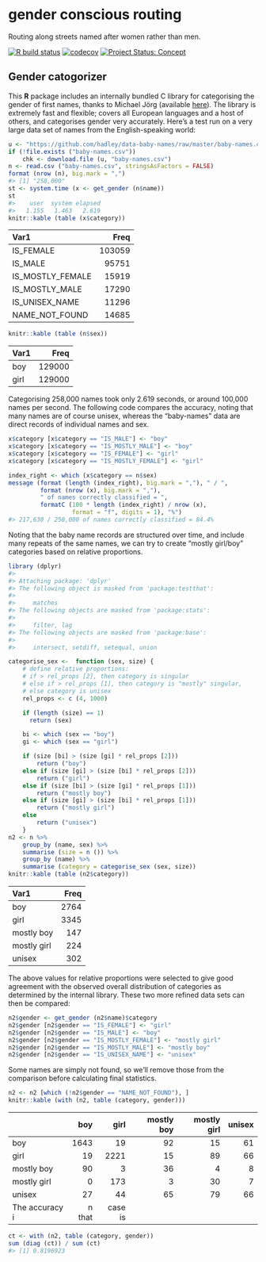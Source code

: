 <!-- README.md is generated from README.Rmd. Please edit that file -->

# gender conscious routing

Routing along streets named after women rather than men.

<!-- badges: start -->

[![R build status](https://github.com/mpadge/gender-conscious-routing/workflows/R-CMD-check/badge.svg)](https://github.com/mpadge/gender-conscious-routing/actions?query=workflow%3AR-CMD-check)
[![codecov](https://codecov.io/gh/mpadge/gender-conscious-routing/branch/master/graph/badge.svg)](https://codecov.io/gh/mpadge/gender-conscious-routing)
[![Project Status:
Concept](http://www.repostatus.org/badges/latest/concept.svg)](http://www.repostatus.org/#concept)
<!-- badges: end -->

## Gender catogorizer

This **R** package includes an internally bundled C library for
categorising the gender of first names, thanks to Michael Jörg
(available [here](https://www.heise.de/ct/ftp/07/17/182/)). The library
is extremely fast and flexible; covers all European languages and a host
of others, and categorises gender very accurately. Here’s a test run on
a very large data set of names from the English-speaking world:

``` r
u <- "https://github.com/hadley/data-baby-names/raw/master/baby-names.csv"
if (!file.exists ("baby-names.csv"))
    chk <- download.file (u, "baby-names.csv")
n <- read.csv ("baby-names.csv", stringsAsFactors = FALSE)
format (nrow (n), big.mark = ",")
#> [1] "258,000"
st <- system.time (x <- get_gender (n$name))
st
#>    user  system elapsed 
#>   1.155   1.463   2.619
knitr::kable (table (x$category))
```

| Var1               |   Freq |
| :----------------- | -----: |
| IS\_FEMALE         | 103059 |
| IS\_MALE           |  95751 |
| IS\_MOSTLY\_FEMALE |  15919 |
| IS\_MOSTLY\_MALE   |  17290 |
| IS\_UNISEX\_NAME   |  11296 |
| NAME\_NOT\_FOUND   |  14685 |

``` r
knitr::kable (table (n$sex))
```

| Var1 |   Freq |
| :--- | -----: |
| boy  | 129000 |
| girl | 129000 |

Categorising 258,000 names took only 2.619 seconds, or around 100,000
names per second. The following code compares the accuracy, noting that
many names are of course unisex, whereas the “baby-names” data are
direct records of individual names and sex.

``` r
x$category [x$category == "IS_MALE"] <- "boy"
x$category [x$category == "IS_MOSTLY_MALE"] <- "boy"
x$category [x$category == "IS_FEMALE"] <- "girl"
x$category [x$category == "IS_MOSTLY_FEMALE"] <- "girl"

index_right <- which (x$category == n$sex)
message (format (length (index_right), big.mark = ","), " / ",
         format (nrow (x), big.mark = ","),
         " of names correctly classified = ",
         formatC (100 * length (index_right) / nrow (x),
                  format = "f", digits = 1), "%")
#> 217,630 / 258,000 of names correctly classified = 84.4%
```

Noting that the baby name records are structured over time, and include
many repeats of the same names, we can try to create “mostly girl/boy”
categories based on relative proportions.

``` r
library (dplyr)
#> 
#> Attaching package: 'dplyr'
#> The following object is masked from 'package:testthat':
#> 
#>     matches
#> The following objects are masked from 'package:stats':
#> 
#>     filter, lag
#> The following objects are masked from 'package:base':
#> 
#>     intersect, setdiff, setequal, union

categorise_sex <-  function (sex, size) {
    # define relative proportions:
    # if > rel_props [2], then category is singular
    # else if > rel_props [1], then category is "mostly" singular,
    # else category is unisex
    rel_props <- c (4, 1000)

    if (length (size) == 1)
      return (sex)

    bi <- which (sex == "boy")
    gi <- which (sex == "girl")

    if (size [bi] > (size [gi] * rel_props [2]))
        return ("boy")
    else if (size [gi] > (size [bi] * rel_props [2]))
        return ("girl")
    else if (size [bi] > (size [gi] * rel_props [1]))
        return ("mostly boy")
    else if (size [gi] > (size [bi] * rel_props [1]))
        return ("mostly girl")
    else
        return ("unisex")
    }
n2 <- n %>%
    group_by (name, sex) %>%
    summarise (size = n ()) %>%
    group_by (name) %>%
    summarise (category = categorise_sex (sex, size))
knitr::kable (table (n2$category))
```

| Var1        | Freq |
| :---------- | ---: |
| boy         | 2764 |
| girl        | 3345 |
| mostly boy  |  147 |
| mostly girl |  224 |
| unisex      |  302 |

The above values for relative proportions were selected to give good
agreement with the observed overall distribution of categories as
determined by the internal library. These two more refined data sets can
then be compared:

``` r
n2$gender <- get_gender (n2$name)$category
n2$gender [n2$gender == "IS_FEMALE"] <- "girl"
n2$gender [n2$gender == "IS_MALE"] <- "boy"
n2$gender [n2$gender == "IS_MOSTLY_FEMALE"] <- "mostly girl"
n2$gender [n2$gender == "IS_MOSTLY_MALE"] <- "mostly boy"
n2$gender [n2$gender == "IS_UNISEX_NAME"] <- "unisex"
```

Some names are simply not found, so we’ll remove those from the
comparison before calculating final statistics.

``` r
n2 <- n2 [which (!n2$gender == "NAME_NOT_FOUND"), ]
knitr::kable (with (n2, table (category, gender)))
```

|                |    boy |    girl | mostly boy | mostly girl | unisex |
| -------------- | -----: | ------: | ---------: | ----------: | -----: |
| boy            |   1643 |      19 |         92 |          15 |     61 |
| girl           |     19 |    2221 |         15 |          89 |     66 |
| mostly boy     |     90 |       3 |         36 |           4 |      8 |
| mostly girl    |      0 |     173 |          3 |          30 |      7 |
| unisex         |     27 |      44 |         65 |          79 |     66 |
| The accuracy i | n that | case is |            |             |        |

``` r
ct <- with (n2, table (category, gender))
sum (diag (ct)) / sum (ct)
#> [1] 0.8196923
```
